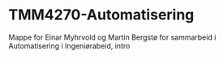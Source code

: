 # TMM4270-Automatisering

Mappe for Einar Myhrvold og Martin Bergstø for sammarbeid i Automatisering i Ingeniørabeid, intro
